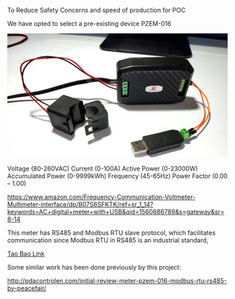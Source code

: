 ---
---

To Reduce Safety Concerns and speed of production for POC

We have opted to select a pre-existing device PZEM-016

![PZEM-016](images/PZEM_016.jpg)

Voltage (80-260VAC)
Current (0-100A)
Active Power (0-23000W)
Accumulated Power (0-9999kWh)
Frequency (45-65Hz)
Power Factor (0.00 – 1.00)

https://www.amazon.com/Frequency-Communication-Voltmeter-Multimeter-interface/dp/B07S6SFKTK/ref=sr_1_14?keywords=AC+digital+meter+with+USB&qid=1560686789&s=gateway&sr=8-14


This meter has RS485 and Modbus RTU slave protocol, which facilitates communication since Modbus RTU in RS485 is an industrial standard,

[Tao Bao Link](https://m.tb.cn/h.efJ34Dn?sm=ead571)


Some similar work has been done previously by this project:

http://pdacontrolen.com/initial-review-meter-pzem-016-modbus-rtu-rs485-by-peacefair/


